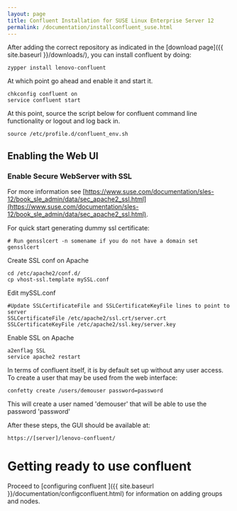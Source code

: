 ```yaml
---
layout: page
title: Confluent Installation for SUSE Linux Enterprise Server 12
permalink: /documentation/installconfluent_suse.html
---
```


After adding the correct repository as indicated in the [download page]({{ site.baseurl }}/downloads/), you can install confluent by doing:

    zypper install lenovo-confluent

At which point go ahead and enable it and start it.

    chkconfig confluent on
    service confluent start

At this point, source the script below for confluent command line functionality or logout and log back in. 

    source /etc/profile.d/confluent_env.sh


## Enabling the Web UI

### Enable Secure WebServer with SSL

For more information see [https://www.suse.com/documentation/sles-12/book_sle_admin/data/sec_apache2_ssl.html](https://www.suse.com/documentation/sles-12/book_sle_admin/data/sec_apache2_ssl.html). 

For quick start generating dummy ssl certificate: 

    # Run gensslcert -n somename if you do not have a domain set
    gensslcert

Create SSL conf on Apache 	

    cd /etc/apache2/conf.d/
    cp vhost-ssl.template mySSL.conf 

Edit mySSL.conf 

    #Update SSLCertificateFile and SSLCertificateKeyFile lines to point to server
    SSLCertificateFile /etc/apache2/ssl.crt/server.crt
    SSLCertificateKeyFile /etc/apache2/ssl.key/server.key

Enable SSL on Apache

    a2enflag SSL
    service apache2 restart

In terms of confluent itself, it is by default set up without any user access.  To create a user that may be used from the web interface:

    confetty create /users/demouser password=password

This will create a user named 'demouser' that will be able to use the password 'password'

After these steps, the GUI should be available at:

    https://[server]/lenovo-confluent/

# Getting ready to use confluent
 
Proceed to [configuring confluent ]({{ site.baseurl }}/documentation/configconfluent.html) for information on
adding groups and nodes.
